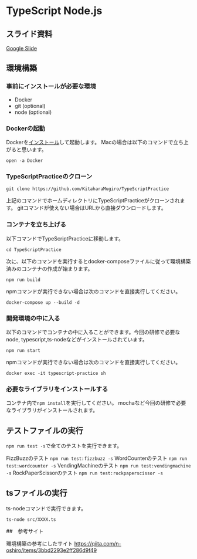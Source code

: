 # TypeScript Node.js

## スライド資料
[Google Slide](https://docs.google.com/presentation/d/1J9T74p9ICDHaHnq6hox37qt2ydaFUu4_iBlOH0RvtMg/edit?usp=sharing)


## 環境構築
### 事前にインストールが必要な環境
* Docker
* git (optional)
* node (optional)

### Dockerの起動
Dockerを[インストール](https://docs.docker.com/install/)して起動します。
Macの場合は以下のコマンドで立ち上がると思います。

```
open -a Docker
```

### TypeScriptPracticeのクローン

```
git clone https://github.com/KitaharaMugiro/TypeScriptPractice
```

上記のコマンドでホームディレクトリにTypeScriptPracticeがクローンされます。
gitコマンドが使えない場合はURLから直接ダウンロードします。

### コンテナを立ち上げる
以下コマンドでTypeScriptPracticeに移動します。

```
cd TypeScriptPractice
```

次に、以下のコマンドを実行するとdocker-composeファイルに従って環境構築済みのコンテナの作成が始まります。

```
npm run build
```

npmコマンドが実行できない場合は次のコマンドを直接実行してください。

```
docker-compose up --build -d
```

### 開発環境の中に入る
以下のコマンドでコンテナの中に入ることができます。今回の研修で必要なnode, typescript,ts-nodeなどがインストールされています。

```
npm run start
```
 
npmコマンドが実行できない場合は次のコマンドを直接実行してください。

```
docker exec -it typescript-practice sh
```

### 必要なライブラリをインストールする
コンテナ内で`npm install`を実行してください。
mochaなど今回の研修で必要なライブラリがインストールされます。

## テストファイルの実行
`npm run test -s`で全てのテストを実行できます。

FizzBuzzのテスト `npm run test:fizzbuzz -s`
WordCounterのテスト `npm run test:wordcounter -s`
VendingMachineのテスト `npm run test:vendingmachine -s`
RockPaperScissorのテスト `npm run test:rockpaperscissor -s`

## tsファイルの実行
ts-nodeコマンドで実行できます。

```
ts-node src/XXXX.ts
```

##　参考サイト

環境構築の参考にしたサイト
https://qiita.com/n-oshiro/items/3bbd2293e2ff286d9f49